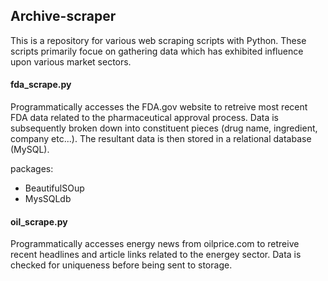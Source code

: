 ## Archive-scraper
This is a repository for various web scraping scripts with Python. These scripts primarily focue on gathering data which has exhibited influence upon various market sectors.

#### fda_scrape.py

Programmatically accesses the FDA.gov website to retreive most recent FDA data related to the pharmaceutical approval process. Data is subsequently broken down into constituent pieces (drug name, ingredient, company etc...). The resultant data is then stored in a relational database (MySQL).

packages:
 - BeautifulSOup
 - MysSQLdb

#### oil_scrape.py

Programmatically accesses energy news from oilprice.com to retreive recent headlines and article links related to the energey sector. Data is checked for uniqueness before being sent to storage.
